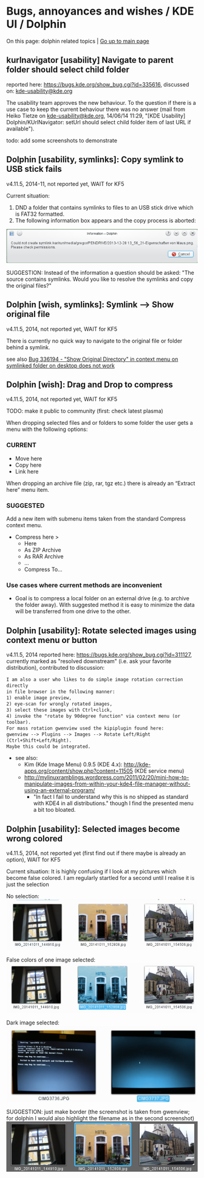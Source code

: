 Bugs, annoyances and wishes / KDE UI / Dolphin
==============================================
On this page: dolphin related topics | [Go up to main page](struct-main.md)

kurlnavigator [usability] Navigate to parent folder should select child folder
------------------------------------------------------------------------------
reported here: https://bugs.kde.org/show_bug.cgi?id=335616, discussed on: kde-usability@kde.org

The usability team approves the new behaviour.
To the question if there is a use case to keep the current behaviour there was no answer
(mail from Heiko Tietze on kde-usability@kde.org, 14/06/14 11:29, "[KDE Usability] Dolphin/KUrlNavigator: setUrl should select child folder item of last URL if available").

todo: add some screenshots to demonstrate

Dolphin [usability, symlinks]: Copy symlink to USB stick fails
--------------------------------------------------------------
v4.11.5, 2014-11, not reported yet, WAIT for KF5

Current situation:

1. DND a folder that contains symlinks to files to an USB stick drive which is FAT32 formatted.
2. The following information box appears and the copy process is aborted:

![](img/dolphin-copy-symlink-to-usb-stick-information-box.png)

SUGGESTION:
Instead of the information a question should be asked:
"The source contains symlinks. Would you like to resolve the symlinks and copy the original files?"


Dolphin [wish, symlinks]: Symlink --> Show original file
--------------------------------------------------------
v4.11.5, 2014, not reported yet, WAIT for KF5

There is currently no quick way to navigate to the original file or folder behind a symlink.

see also [ Bug 336194 - "Show Original Directory" in context menu on symlinked folder on desktop does not work](https://bugs.kde.org/show_bug.cgi?id=336194)


Dolphin [wish]: Drag and Drop to compress
-----------------------------------------
v4.11.5, 2014, not reported yet, WAIT for KF5

TODO: make it public to community (first: check latest plasma)

When dropping selected files and or folders to some folder the user gets a menu with the following options:

### CURRENT

  * Move here
  * Copy here
  * Link here

When dropping an archive file (zip, rar, tgz etc.) there is already an “Extract here” menu item.

### SUGGESTED
Add a new item with submenu items taken from the standard Compress context menu.

  * Compress here >
    * Here
    * As ZIP Archive
    * As RAR Archive
    * …
    * Compress To…

### Use cases where current methods are inconvenient
  * Goal is to compress a local folder on an external drive (e.g. to archive the folder away).
  With suggested method it is easy to minimize the data will be transferred from one drive to the other.


Dolphin [usability]: Rotate selected images using context menu or button
------------------------------------------------------------------------
v4.11.5, 2014
reported here: https://bugs.kde.org/show_bug.cgi?id=311127,
currently marked as "resolved downstream" (i.e. ask your favorite distribution),
contributed to discussion:
```
I am also a user who likes to do simple image rotation correction directly
in file browser in the following manner:
1) enable image preview,
2) eye-scan for wrongly rotated images,
3) select these images with Ctrl+click,
4) invoke the "rotate by 90degree function" via context menu (or toolbar).
For mass rotation gwenview used the kipiplugin found here:
gwenview --> Plugins --> Images --> Rotate Left/Right (Ctrl+Shift+Left/Right).
Maybe this could be integrated.
```

* see also:
  * Kim (Kde Image Menu) 0.9.5 (KDE 4.x): http://kde-apps.org/content/show.php?content=11505 (KDE service menu)
  * http://mylinuxramblings.wordpress.com/2011/02/20/mini-how-to-manipulate-images-from-within-your-kde4-file-manager-without-using-an-external-program/
    * "In fact I fail to understand why this is no shipped as standard with KDE4 in all distributions."
      though I find the presented menu a bit too bloated.

Dolphin [usability]: Selected images become wrong colored
---------------------------------------------------------
v4.11.5, 2014, not reported yet (first find out if there maybe is already an option), WAIT for KF5

Current situation: It is highly confusing if I look at my pictures which become false colored. I am regularly startled for a second until I realise it is just the selection

No selection:
![](img/dolphin-images-no-selection.png)

False colors of one image selected:
![](img/dolphin-images-1-image-selected.png)

Dark image selected:
![](img/dolphin-images-1-dark-image-selected.png)

SUGGESTION: just make border
 (the screenshot is taken from gwenview; for dolphin I would also highlight the filename as in the second screenshot)
![](img/dolphin-selected-images-suggestion-from-gwenview.png)
